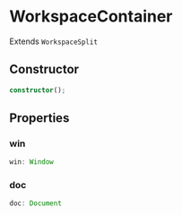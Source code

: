 # WorkspaceContainer

Extends `WorkspaceSplit`

## Constructor

```ts
constructor();
```

## Properties

### win

```ts
win: Window
```

### doc

```ts
doc: Document
```

